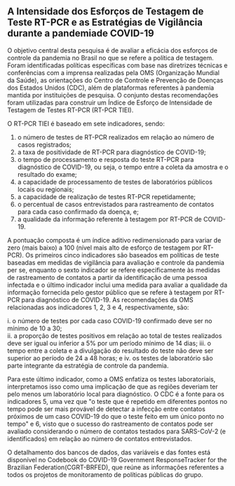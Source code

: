 ## A Intensidade dos Esforços de Testagem de Teste RT-PCR e as Estratégias de Vigilância durante a pandemiade COVID-19


O objetivo central desta pesquisa é de avaliar a eficácia dos esforços de controle da pandemia no Brasil no que se refere a política de testagem. Foram identificadas políticas específicas com base nas diretrizes técnicas e conferências com a imprensa realizadas pela OMS (Organização Mundial da Saúde), as orientações do Centro de Controle e Prevenção de Doenças dos Estados Unidos (CDC), além de plataformas referentes à pandemia mantida por instituições de pesquisa. O conjunto destas recomendações foram utilizadas para construir um Índice de Esforço de Intensidade de Testagem de Testes RT-PCR (RT-PCR TIEI). 

O RT-PCR TIEI é baseado em sete indicadores, sendo: 
1) o número de testes de RT-PCR realizados em relação ao número de casos registrados; 
2) a taxa de positividade de RT-PCR para diagnóstico de COVID-19; 
3) o tempo de processamento e resposta do teste RT-PCR para diagnóstico de COVID-19, ou seja, o tempo entre a coleta da amostra e o resultado do exame; 
4) a capacidade de processamento de testes de laboratórios públicos locais ou regionais;  
5) a capacidade de realização de testes RT-PCR repetidamente;
6) o percentual de casos entrevistados para rastreamento de contatos para cada caso confirmado da doença,  e;  
7) a qualidade da informação referente à testagem por RT-PCR de COVID-19.  
 
A pontuação composta é um índice aditivo redimensionado para variar de zero (mais baixo) a 100 (nível mais alto de esforço de testagem por RT-PCR). Os primeiros cinco indicadores são baseados em políticas de teste baseadas em medidas de vigilância para avaliação e controle da pandemia per se, enquanto o sexto indicador se refere especificamente às medidas de rastreamento de contatos a partir da identificação de uma pessoa infectada e o último indicador inclui uma medida para avaliar a qualidade da informação fornecida pelo gestor público que se refere à testagem por RT-PCR para diagnóstico de COVID-19. As  recomendações  da  OMS  relacionadas  aos  indicadores  1, 2, 3 e 4, respectivamente, são: 

i. o número de testes por cada caso COVID-19 confirmado deve ser no mínimo de 10 a 30;  
ii. a proporção de testes positivos em relação ao total de testes realizados deve ser igual ou inferior a 5% por um período mínimo de 14 dias; 
iii. o tempo entre a coleta e a divulgação do resultado do teste não deve ser superior ao período de 24 a 48 horas; e 
iv. os testes de laboratório são parte integrante da estratégia de controle da pandemia. 

Para este último indicador, como a OMS enfatiza os testes laboratoriais, interpretamos isso como uma implicação de que as regiões deveriam ter pelo menos um laboratório local para diagnóstico. O CDC é a fonte para os indicadores 5, uma vez que "o teste que é repetido em diferentes pontos no tempo pode ser mais provável de detectar a infecção entre contatos próximos de um caso COVID-19 do que o teste feito em um único ponto no tempo" e 6, visto que o sucesso do rastreamento de contatos pode ser avaliado considerando o número de contatos testados para SARS-CoV-2 (e identificados) em relação ao número de contatos entrevistados.

O detalhamento dos bancos de dados, das variáveis e das fontes está disponível no Codebook do COVID-19 Government ResponseTracker for the Brazilian Federation(CGRT-BRFED), que reúne as informações referentes a todos os projetos de monitoramento de políticas públicas do grupo.
